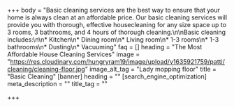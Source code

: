 +++
body = "Basic cleaning services are the best way to ensure that your home is always clean at an affordable price. Our basic cleaning services will provide you with thorough, effective housecleaning for any size space up to 3 rooms, 3 bathrooms, and 4 hours of thorough cleaning.\n\nBasic cleaning includes:\n\n* Kitchen\n* Dining room\n* Living room\n* 1-3 rooms\n* 1-3 bathrooms\n* Dusting\n* Vacuuming"
faq = []
heading = "The Most Affordable House Cleaning Services"
image = "https://res.cloudinary.com/hungryram19/image/upload/v1635921759/patti/cleaning/cleaning-floor.jpg"
image_alt_tag = "Lady mopping floor"
title = "Basic Cleaning"
[banner]
heading = ""
[search_engine_optimization]
meta_description = ""
title_tag = ""

+++
